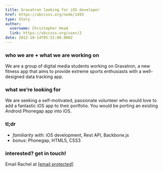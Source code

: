 ```yaml
---
title: Gravatron looking for iOS developer 
href: https://ubccsss.org/node/1493
type: Story
author:
  username: Christopher Head
  link: https://ubccsss.org/user/2
date: 2012-10-14T05:51:00.000Z
---
```


<div class="field field-name-body field-type-text-with-summary field-label-hidden"><div class="field-items"><div class="field-item even"><h3>who we are + what we are working on</h3>
<p>We are a group of digital media students working on Gravatron, a new fitness app that aims to provide extreme sports enthusiasts with a well-designed data tracking app.</p>
<h3>what we&#x2019;re looking for</h3>
<p>We are seeking a self-motivated, passionate volunteer who would love to add a fantastic iOS app to their portfolio. You would be porting an existing Android Phonegap app into iOS.</p>
<h3>tl;dr</h3>
<ul>
<li><i>familiarity with</i>: iOS development, Rest API, Backbone.js</li>
<li><i>bonus</i>: Phonegap, HTML5, CSS3</li>
</ul>
<h3>interested? get in touch!</h3>
<p>Email Rachel at <a href="/cdn-cgi/l/email-protection#6d1f0c0e050801321908022d0a031a0e430e0c"><span class="__cf_email__" data-cfemail="aedccfcdc6cbc2f1dacbc1eec9c0d9cd80cdcf">[email&#xA0;protected]</span></a></p>
</div></div></div>    <footer>
          </footer>